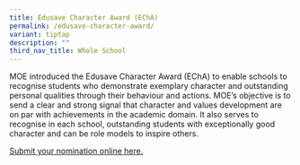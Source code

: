 ```yaml
---
title: Edusave Character Award (EChA)
permalink: /edusave-character-award/
variant: tiptap
description: ""
third_nav_title: Whole School
---
```

<p>MOE introduced the Edusave Character Award (EChA) to enable schools to
recognise students who demonstrate exemplary character and outstanding
personal qualities through their behaviour and actions. MOE’s objective
is to send a clear and strong signal that character and values development
are on par with achievements in the academic domain. It also serves to
recognise in each school, outstanding students with exceptionally good
character and can be role models to inspire others.&nbsp;</p>
<p><a href="https://go.gov.sg/rvecha25" rel="noopener nofollow" target="_blank">Submit your nomination online here.</a>
</p>
<p></p>
<p></p>